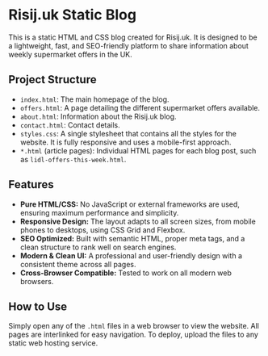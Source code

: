 # Risij.uk Static Blog

This is a static HTML and CSS blog created for Risij.uk. It is designed to be a lightweight, fast, and SEO-friendly platform to share information about weekly supermarket offers in the UK.

## Project Structure

- `index.html`: The main homepage of the blog.
- `offers.html`: A page detailing the different supermarket offers available.
- `about.html`: Information about the Risij.uk blog.
- `contact.html`: Contact details.
- `styles.css`: A single stylesheet that contains all the styles for the website. It is fully responsive and uses a mobile-first approach.
- `*.html` (article pages): Individual HTML pages for each blog post, such as `lidl-offers-this-week.html`.

## Features

- **Pure HTML/CSS:** No JavaScript or external frameworks are used, ensuring maximum performance and simplicity.
- **Responsive Design:** The layout adapts to all screen sizes, from mobile phones to desktops, using CSS Grid and Flexbox.
- **SEO Optimized:** Built with semantic HTML, proper meta tags, and a clean structure to rank well on search engines.
- **Modern & Clean UI:** A professional and user-friendly design with a consistent theme across all pages.
- **Cross-Browser Compatible:** Tested to work on all modern web browsers.

## How to Use

Simply open any of the `.html` files in a web browser to view the website. All pages are interlinked for easy navigation. To deploy, upload the files to any static web hosting service.
